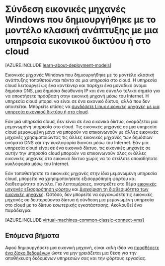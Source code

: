 <properties
    pageTitle="Σύνδεση Windows ΣΠΣ σε μια υπηρεσία cloud | Microsoft Azure"
    description="Σύνδεση εικονικές μηχανές Windows που δημιουργήθηκε με το μοντέλο κλασική ανάπτυξης σε μια υπηρεσία Azure cloud ή εικονικού δικτύου."
    services="virtual-machines-windows"
    documentationCenter=""
    authors="cynthn"
    manager="timlt"
    editor=""
    tags="azure-service-management"/>

<tags
    ms.service="virtual-machines-windows"
    ms.workload="infrastructure-services"
    ms.tgt_pltfrm="vm-windows"
    ms.devlang="na"
    ms.topic="article"
    ms.date="09/27/2016"
    ms.author="cynthn"/>

# <a name="connect-windows-virtual-machines-created-with-the-classic-deployment-model-with-a-virtual-network-or-cloud-service"></a>Σύνδεση εικονικές μηχανές Windows που δημιουργήθηκε με το μοντέλο κλασική ανάπτυξης με μια υπηρεσία εικονικού δικτύου ή στο cloud

[AZURE.INCLUDE [learn-about-deployment-models](../../includes/learn-about-deployment-models-classic-include.md)]

Εικονικές μηχανές Windows που δημιουργήθηκε με το μοντέλο κλασική ανάπτυξης τοποθετούνται πάντα σε μια υπηρεσία στο cloud. Η υπηρεσία cloud λειτουργεί ως ένα κοντέινερ και παρέχει ένα μοναδικό όνομα δημόσια DNS, μια δημόσια διεύθυνση IP και ένα σύνολο τελικά σημεία για να αποκτήσετε πρόσβαση στην εικονική μηχανή μέσω του Internet. Η υπηρεσία cloud μπορεί να είναι σε ένα εικονικό δίκτυο, αλλά που δεν απαιτείται. Μπορείτε επίσης να [συνδέσετε Linux εικονικές μηχανές με μια υπηρεσία εικονικού δικτύου ή στο cloud](virtual-machines-linux-classic-connect-vms.md).

Εάν μια υπηρεσία cloud, δεν είναι σε ένα εικονικό δίκτυο, ονομάζεται μια *μεμονωμένη* υπηρεσία στο cloud. Τις εικονικές μηχανές σε μια υπηρεσία cloud μεμονωμένη μόνο να μπορούν να επικοινωνούν με άλλες εικονικές μηχανές χρησιμοποιώντας τις άλλες εικονικές μηχανές των δημόσιων ονόματα DNS και την κυκλοφορία διανύει μέσω του Internet. Εάν μια υπηρεσία cloud είναι σε ένα εικονικό δίκτυο, τις εικονικές μηχανές σε αυτήν την υπηρεσία cloud μπορούν να επικοινωνούν όλες οι άλλες εικονικές μηχανές στο εικονικό δίκτυο χωρίς να το στείλετε οποιαδήποτε κυκλοφορία μέσω του Internet.

Εάν τοποθετήσετε το εικονικές μηχανές στην ίδια μεμονωμένη υπηρεσία cloud, μπορείτε να χρησιμοποιήσετε εξισορρόπηση φόρτου και διαθεσιμότητα σύνολα. Για λεπτομέρειες, ανατρέξτε στο θέμα [εικονικές μηχανές εξισορρόπηση φόρτου](virtual-machines-windows-load-balance.md) και [Διαχείριση τη διαθεσιμότητα των εικονικές μηχανές](virtual-machines-windows-manage-availability.md). Ωστόσο, δεν μπορείτε να οργανώσετε τις εικονικές μηχανές σε δευτερεύοντα δίκτυα ή σύνδεση μια μεμονωμένη υπηρεσία στο cloud με το δίκτυο εσωτερικής εγκατάστασης. Ακολουθεί ένα παράδειγμα:

[AZURE.INCLUDE [virtual-machines-common-classic-connect-vms](../../includes/virtual-machines-common-classic-connect-vms.md)]

## <a name="next-steps"></a>Επόμενα βήματα

Αφού δημιουργήσετε μια εικονική μηχανή, είναι καλή ιδέα να [προσθέσετε ένα δίσκο δεδομένων](virtual-machines-windows-classic-attach-disk.md) ώστε να μην χρειάζεται μια θέση για την αποθήκευση δεδομένων υπηρεσιών σας και την φόρτους εργασίας. 